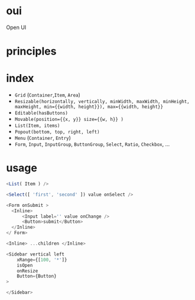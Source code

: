 # oui
Open UI

# principles

# index

- `Grid` (`Container`,`Item`, `Area`)
- `Resizable(horizontally, vertically, minWidth, maxWidth, minHeight, maxHeight, min={{width, height}}), max={{width, height}}`
- `Editable(hasButtons)`
- `Movable(position={{x, y}} size={{w, h}} )`
- `List(Item, items)`
- `Popout(bottom, top, right, left)`
- `Menu` (`Container`, `Entry`)
- `Form`, `Input`, `InputGroup`, `ButtonGroup`, `Select`, `Ratio`, `Checkbox`, ...

# usage

```js
<List( Item ) />

<Select([ 'first', 'second' ]) value onSelect />

<Form onSubmit >
  <Inline>
      <Input label='' value onChange />
      <Button>submit</Button>
  </Inline>
</ Form>

<Inline> ...children </Inline>

<Sidebar vertical left
    xRange={[100, '*']}
    isOpen
    onResize
    Button={Button}
>

</Sidebar>


```
